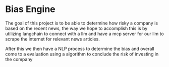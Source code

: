 # Bias Engine

The goal of this project is to be able to determine how risky a company is based on the recent news, the way we hope to accomplish this is by utilizing langchain to connect with a llm and have a mcp server for our llm to scrape the internet for relevant news articles.

After this we then have a NLP process to determine the bias and overall come to a evaluation using a algorithm to conclude the risk of investing in the company
